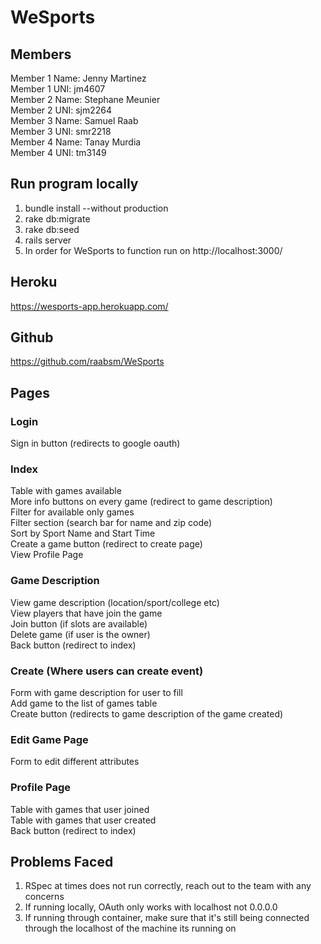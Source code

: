 # WeSports

## <b>Members</b></br>
Member 1 Name: Jenny Martinez</br>
Member 1 UNI: jm4607</br>
Member 2 Name: Stephane Meunier</br>
Member 2 UNI: sjm2264</br>
Member 3 Name: Samuel Raab</br>
Member 3 UNI: smr2218</br>
Member 4 Name: Tanay Murdia</br>
Member 4 UNI: tm3149</br>

## Run program locally
1. bundle install --without production
2. rake db:migrate
3. rake db:seed
4. rails server
5. In order for WeSports to function run on http://localhost:3000/

## Heroku
https://wesports-app.herokuapp.com/

## Github
https://github.com/raabsm/WeSports

## Pages </br>
### Login </br>
Sign in button (redirects to google oauth) </br>
### Index </br>
Table with games available </br>
More info buttons on every game (redirect to game description) </br>
Filter for available only games </br>
Filter section (search bar for name and zip code) </br>
Sort by Sport Name and Start Time </br>
Create a game button (redirect to create page) </br>
View Profile Page </br>
### Game Description </br>
View game description (location/sport/college etc) </br>
View players that have join the game </br>
Join button (if slots are available) </br>
Delete game (if user is the owner) </br>
Back button (redirect to index) </br>
### Create (Where users can create event) </br>
Form with game description for user to fill </br>
Add game to the list of games table </br>
Create button (redirects to game description of the game created) </br>
### Edit Game Page </br>
Form to edit different attributes </br>
### Profile Page </br>
Table with games that user joined </br>
Table with games that user created </br>
Back button (redirect to index) </br>

## Problems Faced
1. RSpec at times does not run correctly, reach out to the team with any concerns
2. If running locally, OAuth only works with localhost not 0.0.0.0
3. If running through container, make sure that it's still being connected through the localhost of the machine its running on

